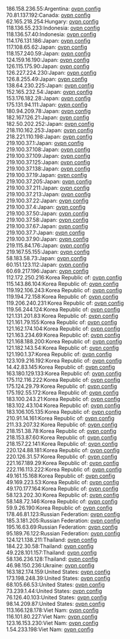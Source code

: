 186.158.236.55:Argentina: [ovpn config](vpn/186_158_236_55.ovpn)  
70.81.137.192:Canada: [ovpn config](vpn/70_81_137_192.ovpn)  
62.165.218.254:Hungary: [ovpn config](vpn/62_165_218_254.ovpn)  
118.136.55.233:Indonesia: [ovpn config](vpn/118_136_55_233.ovpn)  
118.136.57.40:Indonesia: [ovpn config](vpn/118_136_57_40.ovpn)  
114.176.131.186:Japan: [ovpn config](vpn/114_176_131_186.ovpn)  
117.108.65.62:Japan: [ovpn config](vpn/117_108_65_62.ovpn)  
118.157.240.59:Japan: [ovpn config](vpn/118_157_240_59.ovpn)  
124.159.16.190:Japan: [ovpn config](vpn/124_159_16_190.ovpn)  
126.115.175.90:Japan: [ovpn config](vpn/126_115_175_90.ovpn)  
126.227.224.230:Japan: [ovpn config](vpn/126_227_224_230.ovpn)  
126.8.255.49:Japan: [ovpn config](vpn/126_8_255_49.ovpn)  
138.64.230.225:Japan: [ovpn config](vpn/138_64_230_225.ovpn)  
152.165.232.54:Japan: [ovpn config](vpn/152_165_232_54.ovpn)  
153.176.182.28:Japan: [ovpn config](vpn/153_176_182_28.ovpn)  
175.131.94.111:Japan: [ovpn config](vpn/175_131_94_111.ovpn)  
180.94.209.78:Japan: [ovpn config](vpn/180_94_209_78.ovpn)  
182.167.126.21:Japan: [ovpn config](vpn/182_167_126_21.ovpn)  
182.50.202.252:Japan: [ovpn config](vpn/182_50_202_252.ovpn)  
218.110.162.253:Japan: [ovpn config](vpn/218_110_162_253.ovpn)  
218.221.110.198:Japan: [ovpn config](vpn/218_221_110_198.ovpn)  
219.100.37.1:Japan: [ovpn config](vpn/219_100_37_1.ovpn)  
219.100.37.108:Japan: [ovpn config](vpn/219_100_37_108.ovpn)  
219.100.37.109:Japan: [ovpn config](vpn/219_100_37_109.ovpn)  
219.100.37.125:Japan: [ovpn config](vpn/219_100_37_125.ovpn)  
219.100.37.138:Japan: [ovpn config](vpn/219_100_37_138.ovpn)  
219.100.37.19:Japan: [ovpn config](vpn/219_100_37_19.ovpn)  
219.100.37.205:Japan: [ovpn config](vpn/219_100_37_205.ovpn)  
219.100.37.211:Japan: [ovpn config](vpn/219_100_37_211.ovpn)  
219.100.37.213:Japan: [ovpn config](vpn/219_100_37_213.ovpn)  
219.100.37.22:Japan: [ovpn config](vpn/219_100_37_22.ovpn)  
219.100.37.4:Japan: [ovpn config](vpn/219_100_37_4.ovpn)  
219.100.37.50:Japan: [ovpn config](vpn/219_100_37_50.ovpn)  
219.100.37.58:Japan: [ovpn config](vpn/219_100_37_58.ovpn)  
219.100.37.67:Japan: [ovpn config](vpn/219_100_37_67.ovpn)  
219.100.37.7:Japan: [ovpn config](vpn/219_100_37_7.ovpn)  
219.100.37.90:Japan: [ovpn config](vpn/219_100_37_90.ovpn)  
219.115.84.176:Japan: [ovpn config](vpn/219_115_84_176.ovpn)  
219.167.55.155:Japan: [ovpn config](vpn/219_167_55_155.ovpn)  
58.183.58.73:Japan: [ovpn config](vpn/58_183_58_73.ovpn)  
60.151.123.112:Japan: [ovpn config](vpn/60_151_123_112.ovpn)  
60.69.217.196:Japan: [ovpn config](vpn/60_69_217_196.ovpn)  
112.172.250.216:Korea Republic of: [ovpn config](vpn/112_172_250_216.ovpn)  
115.143.86.104:Korea Republic of: [ovpn config](vpn/115_143_86_104.ovpn)  
119.192.106.243:Korea Republic of: [ovpn config](vpn/119_192_106_243.ovpn)  
119.194.72.158:Korea Republic of: [ovpn config](vpn/119_194_72_158.ovpn)  
119.206.240.231:Korea Republic of: [ovpn config](vpn/119_206_240_231.ovpn)  
119.56.244.124:Korea Republic of: [ovpn config](vpn/119_56_244_124.ovpn)  
121.131.201.83:Korea Republic of: [ovpn config](vpn/121_131_201_83.ovpn)  
121.161.79.155:Korea Republic of: [ovpn config](vpn/121_161_79_155.ovpn)  
121.162.174.104:Korea Republic of: [ovpn config](vpn/121_162_174_104.ovpn)  
121.163.234.69:Korea Republic of: [ovpn config](vpn/121_163_234_69.ovpn)  
121.168.188.200:Korea Republic of: [ovpn config](vpn/121_168_188_200.ovpn)  
121.182.143.54:Korea Republic of: [ovpn config](vpn/121_182_143_54.ovpn)  
121.190.1.37:Korea Republic of: [ovpn config](vpn/121_190_1_37.ovpn)  
123.109.216.192:Korea Republic of: [ovpn config](vpn/123_109_216_192.ovpn)  
14.42.83.145:Korea Republic of: [ovpn config](vpn/14_42_83_145.ovpn)  
163.180.129.133:Korea Republic of: [ovpn config](vpn/163_180_129_133.ovpn)  
175.112.116.222:Korea Republic of: [ovpn config](vpn/175_112_116_222.ovpn)  
175.124.29.79:Korea Republic of: [ovpn config](vpn/175_124_29_79.ovpn)  
175.192.55.172:Korea Republic of: [ovpn config](vpn/175_192_55_172.ovpn)  
183.100.243.21:Korea Republic of: [ovpn config](vpn/183_100_243_21.ovpn)  
183.102.43.104:Korea Republic of: [ovpn config](vpn/183_102_43_104.ovpn)  
183.106.105.135:Korea Republic of: [ovpn config](vpn/183_106_105_135.ovpn)  
210.91.14.161:Korea Republic of: [ovpn config](vpn/210_91_14_161.ovpn)  
211.33.207.32:Korea Republic of: [ovpn config](vpn/211_33_207_32.ovpn)  
218.151.38.78:Korea Republic of: [ovpn config](vpn/218_151_38_78.ovpn)  
218.153.87.60:Korea Republic of: [ovpn config](vpn/218_153_87_60.ovpn)  
218.157.22.141:Korea Republic of: [ovpn config](vpn/218_157_22_141.ovpn)  
220.124.88.181:Korea Republic of: [ovpn config](vpn/220_124_88_181.ovpn)  
220.126.31.57:Korea Republic of: [ovpn config](vpn/220_126_31_57.ovpn)  
221.167.189.29:Korea Republic of: [ovpn config](vpn/221_167_189_29.ovpn)  
222.116.113.222:Korea Republic of: [ovpn config](vpn/222_116_113_222.ovpn)  
49.161.15.168:Korea Republic of: [ovpn config](vpn/49_161_15_168.ovpn)  
49.169.223.53:Korea Republic of: [ovpn config](vpn/49_169_223_53.ovpn)  
49.170.177.164:Korea Republic of: [ovpn config](vpn/49_170_177_164.ovpn)  
58.123.202.30:Korea Republic of: [ovpn config](vpn/58_123_202_30.ovpn)  
58.148.72.146:Korea Republic of: [ovpn config](vpn/58_148_72_146.ovpn)  
59.9.26.190:Korea Republic of: [ovpn config](vpn/59_9_26_190.ovpn)  
178.46.81.123:Russian Federation: [ovpn config](vpn/178_46_81_123.ovpn)  
185.3.181.205:Russian Federation: [ovpn config](vpn/185_3_181_205.ovpn)  
195.16.63.69:Russian Federation: [ovpn config](vpn/195_16_63_69.ovpn)  
95.189.76.122:Russian Federation: [ovpn config](vpn/95_189_76_122.ovpn)  
124.121.138.211:Thailand: [ovpn config](vpn/124_121_138_211.ovpn)  
184.22.30.58:Thailand: [ovpn config](vpn/184_22_30_58.ovpn)  
49.228.101.157:Thailand: [ovpn config](vpn/49_228_101_157.ovpn)  
58.136.236.128:Thailand: [ovpn config](vpn/58_136_236_128.ovpn)  
46.98.150.236:Ukraine: [ovpn config](vpn/46_98_150_236.ovpn)  
163.182.174.159:United States: [ovpn config](vpn/163_182_174_159.ovpn)  
173.198.248.39:United States: [ovpn config](vpn/173_198_248_39.ovpn)  
68.105.66.53:United States: [ovpn config](vpn/68_105_66_53.ovpn)  
73.239.1.44:United States: [ovpn config](vpn/73_239_1_44.ovpn)  
76.126.40.103:United States: [ovpn config](vpn/76_126_40_103.ovpn)  
98.14.209.87:United States: [ovpn config](vpn/98_14_209_87.ovpn)  
113.166.128.178:Viet Nam: [ovpn config](vpn/113_166_128_178.ovpn)  
116.101.80.227:Viet Nam: [ovpn config](vpn/116_101_80_227.ovpn)  
123.16.153.230:Viet Nam: [ovpn config](vpn/123_16_153_230.ovpn)  
1.54.233.198:Viet Nam: [ovpn config](vpn/1_54_233_198.ovpn)  
